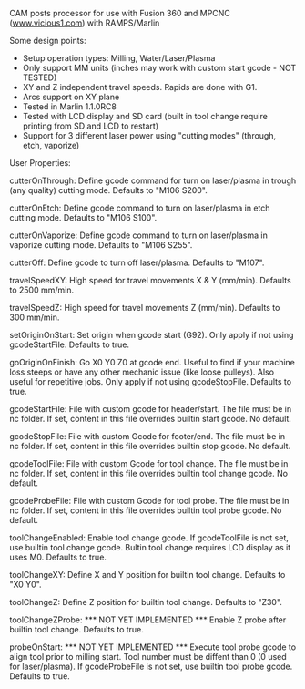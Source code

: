 
CAM posts processor for use with Fusion 360 and MPCNC (www.vicious1.com) with RAMPS/Marlin

Some design points:
- Setup operation types: Milling, Water/Laser/Plasma
- Only support MM units (inches may work with custom start gcode - NOT TESTED)
- XY and Z independent travel speeds. Rapids are done with G1.
- Arcs support on XY plane
- Tested in Marlin 1.1.0RC8
- Tested with LCD display and SD card (built in tool change require printing from SD and LCD to restart)
- Support for 3 different laser power using "cutting modes" (through, etch, vaporize)


User Properties:

cutterOnThrough:
  Define gcode command for turn on laser/plasma in trough (any quality) cutting mode.
  Defaults to "M106 S200".

cutterOnEtch:
  Define gcode command to turn on laser/plasma in etch cutting mode.
  Defaults to "M106 S100".

cutterOnVaporize:
  Define gcode command to turn on laser/plasma in vaporize cutting mode.
  Defaults to "M106 S255".

cutterOff:
  Define gcode to turn off laser/plasma.
  Defaults to "M107".

travelSpeedXY:
  High speed for travel movements X & Y (mm/min).
  Defaults to 2500 mm/min.

travelSpeedZ:
  High speed for travel movements Z (mm/min).
  Defaults to 300 mm/min.

setOriginOnStart:
  Set origin when gcode start (G92). Only apply if not using gcodeStartFile.
  Defaults to true.

goOriginOnFinish:
  Go X0 Y0 Z0 at gcode end. Useful to find if your machine loss steeps or have any other mechanic issue (like loose pulleys). Also useful for repetitive jobs. Only apply if not using gcodeStopFile.
  Defaults to true.

gcodeStartFile:
  File with custom gcode for header/start. The file must be in nc folder. If set, content in this file overrides builtin start gcode.
  No default.

gcodeStopFile:
  File with custom Gcode for footer/end. The file must be in nc folder. If set, content in this file overrides builtin stop gcode.
  No default.

gcodeToolFile:
  File with custom Gcode for tool change. The file must be in nc folder. If set, content in this file overrides builtin tool change gcode.
  No default.

gcodeProbeFile:
  File with custom Gcode for tool probe. The file must be in nc folder. If set, content in this file overrides builtin tool probe gcode.
  No default.

toolChangeEnabled:
  Enable tool change gcode. If gcodeToolFile is not set, use builtin tool change gcode.
  Bultin tool change requires LCD display as it uses M0.
  Defaults to true.

toolChangeXY:
  Define X and Y position for builtin tool change.
  Defaults to "X0 Y0".

toolChangeZ:
  Define Z position for builtin tool change.
  Defaults to "Z30".

toolChangeZProbe: *** NOT YET IMPLEMENTED ***
  Enable Z probe after builtin tool change.
  Defaults to true.

probeOnStart: *** NOT YET IMPLEMENTED ***
  Execute tool probe gcode to align tool prior to milling start. Tool number must be diffent than 0 (0 used for laser/plasma). If gcodeProbeFile is not set, use builtin tool probe gcode.
  Defaults to true.
